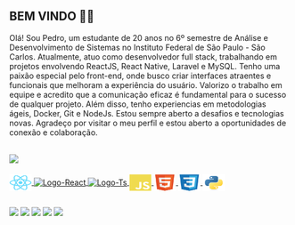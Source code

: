 <h2>BEM VINDO 👨‍💻</h2>

<div>
  <p>
    Olá! Sou Pedro, um estudante de 20 anos no 6º semestre de Análise e Desenvolvimento de Sistemas no Instituto Federal de São Paulo - São Carlos. 
    Atualmente, atuo como desenvolvedor full stack, trabalhando em projetos envolvendo ReactJS, React Native, Laravel e MySQL.
    Tenho uma paixão especial pelo front-end, onde busco criar interfaces atraentes e funcionais que melhoram a experiência do usuário. Valorizo o trabalho em equipe e 
    acredito que a comunicação eficaz é fundamental para o sucesso de qualquer projeto.
    Além disso, tenho experiencias em metodologias ágeis, Docker, Git e NodeJs.
    Estou sempre aberto a desafios e tecnologias novas. Agradeço por visitar o meu perfil e estou aberto a oportunidades de conexão e colaboração.
  </p>
</div>

</br>

 <div>
  <a href="https://github.com/pedropiassi">
<!--   <img height="180em" src="https://github-readme-stats.vercel.app/api?username=pedropiassi&show_icons=true&theme=dracula&include_all_commits=true&count_private=true"/> -->
  <img height="180em" src="https://github-readme-stats.vercel.app/api/top-langs/?username=pedropiassi&layout=compact&langs_count=16&theme=dracula"/>
</div>
    
<div style="display: inline_block"><br>
  <img align="center" alt="Logo-React" height="30" width="40" src="https://raw.githubusercontent.com/devicons/devicon/master/icons/react/react-original.svg">
  <img align="center" alt="Logo-React" height="30" width="40" src="https://cdn.jsdelivr.net/gh/devicons/devicon/icons/laravel/laravel-plain.svg">
  <img align="center" alt="Logo-Ts" height="30" width="40" src="https://cdn.jsdelivr.net/gh/devicons/devicon/icons/mysql/mysql-original.svg">
  <img align="center" alt="Logo-Js" height="30" width="40" src="https://raw.githubusercontent.com/devicons/devicon/master/icons/javascript/javascript-plain.svg">
  <img align="center" alt="Logo-HTML" height="30" width="40" src="https://raw.githubusercontent.com/devicons/devicon/master/icons/html5/html5-original.svg">
  <img align="center" alt="Logo-CSS" height="30" width="40" src="https://raw.githubusercontent.com/devicons/devicon/master/icons/css3/css3-original.svg">
  <img align="center" alt="Logo-Python" height="30" width="40" src="https://raw.githubusercontent.com/devicons/devicon/master/icons/python/python-original.svg">
</div>
  
  ##
 
<div> 
  <a href = "wa.me/5516997341081"><img src="https://img.shields.io/badge/WhatsApp-25D366?style=for-the-badge&logo=whatsapp&logoColor=white" target="_blank"></a>
  <a href = "mailto:pedro.a.piassi@gmail.com"><img src="https://img.shields.io/badge/Gmail-D14836?style=for-the-badge&logo=gmail&logoColor=white" target="_blank"></a>
  <a href="https://www.facebook.com/pedroaugustocorreia.piassi" target="_blank"><img src="https://img.shields.io/badge/Facebook-1877F2?style=for-the-badge&logo=facebook&logoColor=white"></a>
  <a href="https://www.instagram.com/pedro__piassi/" target="_blank"><img src="https://img.shields.io/badge/-Instagram-%23E4405F?style=for-the-badge&logo=instagram&logoColor=white" target="_blank"></a>
  <a href="https://www.linkedin.com/in/pedro-piassi-b90617209/" target="_blank"><img src="https://img.shields.io/badge/-LinkedIn-%230077B5?style=for-the-badge&logo=linkedin&logoColor=white" target="_blank">
 </a>  
</div>
